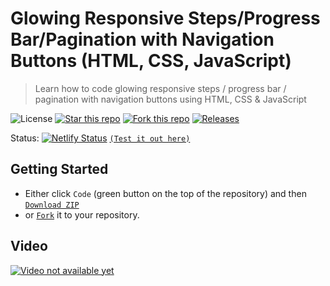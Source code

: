 # Glowing Responsive Steps/Progress Bar/Pagination with Navigation Buttons (HTML, CSS, JavaScript)
> Learn how to code glowing responsive steps / progress bar / pagination with navigation buttons using HTML, CSS & JavaScript 

![License](https://img.shields.io/npm/l/css-star-rating.svg)
[![Star this repo](https://badgen.net/github/stars/blank-yt/Glowing-Responsive-Steps-Progress-Bar-Pagination-with-Navigation-Buttons)](https://github.com/blank-yt/Glowing-Responsive-Steps-Progress-Bar-Pagination-with-Navigation-Buttons/stargazers/)
[![Fork this repo](https://badgen.net/github/forks/blank-yt/Glowing-Responsive-Steps-Progress-Bar-Pagination-with-Navigation-Buttons)](https://github.com/blank-yt/Glowing-Responsive-Steps-Progress-Bar-Pagination-with-Navigation-Buttons/fork/)
[![Releases](https://img.shields.io/github/downloads/blank-yt/Glowing-Responsive-Steps-Progress-Bar-Pagination-with-Navigation-Buttons/total.svg)](https://github.com/blank-yt/Glowing-Responsive-Steps-Progress-Bar-Pagination-with-Navigation-Buttons/archive/refs/tags/Release.zip)

Status: [![Netlify Status](https://api.netlify.com/api/v1/badges/1e0bf8d6-9b48-45f5-ab31-8360e9c79fc8/deploy-status)](https://spectacular-dango-2cad5f.netlify.app/) [`(Test it out here)`](https://spectacular-dango-2cad5f.netlify.app/)

## Getting Started
- Either click `Code` (green button on the top of the repository) and then [`Download ZIP`](https://github.com/blank-yt/Glowing-Responsive-Steps-Progress-Bar-Pagination-with-Navigation-Buttons/archive/refs/tags/Release.zip)
- or [`Fork`](https://github.com/blank-yt/Glowing-Responsive-Steps-Progress-Bar-Pagination-with-Navigation-Buttons/fork) it to your repository.

## Video
[![Video not available yet](https://img.youtube.com/vi/dLwGZoPg-ro/0.jpg)](https://www.youtube.com/watch?v=dLwGZoPg-ro)
